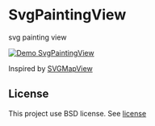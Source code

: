 # SvgPaintingView
svg painting view

[![Demo SvgPaintingView](https://j.gifs.com/nxmXrD.gif)](https://www.youtube.com/watch?v=nLwb14CnsBU&feature=youtu.be)

Inspired by [SVGMapView](https://github.com/jiahuanyu/SVGMapView)

## License

This project use BSD license. See [license](https://en.wikipedia.org/wiki/BSD_licenses)
